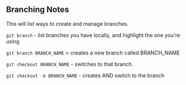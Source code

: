 ## Branching Notes

This will list ways to create and manage branches.

`git branch` - list branches you have locally, and highlight the one you're using

`git branch BRANCH_NAME` = creates a new branch called BRANCH_NAME

`git checkout BRANCH_NAME` - switches to that branch.

`git checkout -b BRANCH_NAME` - creates AND switch to the branch

